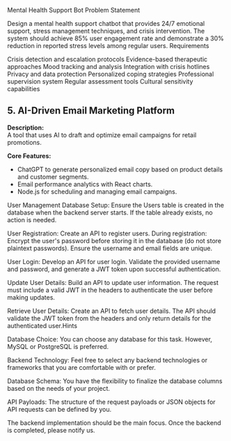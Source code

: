Mental Health Support Bot
Problem Statement

Design a mental health support chatbot that provides 24/7 emotional support, stress management techniques, and crisis intervention. The system should achieve 85% user engagement rate and demonstrate a 30% reduction in reported stress levels among regular users.
Requirements

Crisis detection and escalation protocols
Evidence-based therapeutic approaches
Mood tracking and analysis
Integration with crisis hotlines
Privacy and data protection
Personalized coping strategies
Professional supervision system
Regular assessment tools
Cultural sensitivity capabilities



## 5. AI-Driven Email Marketing Platform

**Description:**  
A tool that uses AI to draft and optimize email campaigns for retail promotions.

**Core Features:**  
- ChatGPT to generate personalized email copy based on product details and customer segments.  
- Email performance analytics with React charts.  
- Node.js for scheduling and managing email campaigns.  

User Management
Database Setup: Ensure the Users table is created in the database when the backend server starts. If the table already exists, no action is needed.

User Registration: Create an API to register users. During registration:
Encrypt the user's password before storing it in the database (do not store plaintext passwords).
Ensure the username and email fields are unique.

User Login: Develop an API for user login. Validate the provided username and password, and generate a JWT token upon successful authentication.

Update User Details: Build an API to update user information. The request must include a valid JWT in the headers to authenticate the user before making updates.

Retrieve User Details: Create an API to fetch user details. The API should validate the JWT token from the headers and only return details for the authenticated user.Hints

Database Choice: You can choose any database for this task. However, MySQL or PostgreSQL is preferred.

Backend Technology: Feel free to select any backend technologies or frameworks that you are comfortable with or prefer.

Database Schema: You have the flexibility to finalize the database columns based on the needs of your project.

API Payloads: The structure of the request payloads or JSON objects for API requests can be defined by you.

The backend implementation should be the main focus. Once the backend is completed, please notify us.

